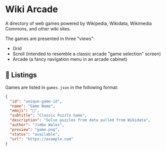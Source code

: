 # Wiki Arcade

A directory of web games powered by Wikipedia, Wikidata, Wikimedia Commons, and other wiki sites.

The games are presented in three "views":
* Grid
* Scroll (intended to resemble a classic arcade "game selection" screen)
* Arcade (a fancy navigation menu in an arcade cabinet)

## 📝 Listings

Games are listed in `games.json` in the following format:

```json
{
  "id": "unique-game-id",
  "name": "Game Name",
  "emoji": "🚀",
  "subtitle": "Classic Puzzle Game",
  "description": "Solve puzzles from data pulled from Wikidata",
  "author": "Jimbo Wales",
  "preview": "game.png",
  "status": "available",
  "url": "https://example.com"
}
```
